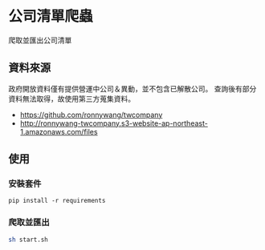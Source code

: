 # 公司清單爬蟲
爬取並匯出公司清單

## 資料來源
政府開放資料僅有提供營運中公司＆異動，並不包含已解散公司。
查詢後有部分資料無法取得，故使用第三方蒐集資料。

- https://github.com/ronnywang/twcompany
- http://ronnywang-twcompany.s3-website-ap-northeast-1.amazonaws.com/files

## 使用
### 安裝套件
```
pip install -r requirements
```
### 爬取並匯出
```sh
sh start.sh
```